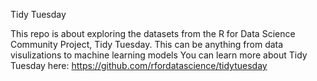  Tidy Tuesday
 
 This repo is about exploring the datasets from the R for Data Science Community Project, Tidy Tuesday. This can be anything from data visulizations to machine learning models You can learn more about Tidy Tuesday here: https://github.com/rfordatascience/tidytuesday
